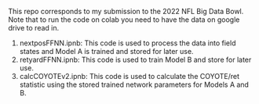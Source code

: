 This repo corresponds to my submission to the 2022 NFL Big Data Bowl.
Note that to run the code on colab you need to have the data on google drive to read in.

1) nextposFFNN.ipnb: This code is used to process the data into field states and Model A is trained and stored for later use.
2) retyardFFNN.ipnb: This code is used to train Model B and store for later use.
3) calcCOYOTEv2.ipnb: This code is used to calculate the COYOTE/ret statistic using the stored trained network parameters for Models A and B.
